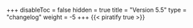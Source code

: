 +++
disableToc = false
hidden = true
title = "Version 5.5"
type = "changelog"
weight = -5
+++
{{< piratify true >}}
